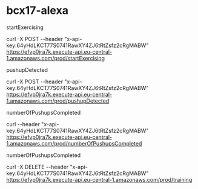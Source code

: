 # bcx17-alexa


startExercising
  
curl -X POST --header "x-api-key:64yHdLKCT77S0741RawXY4ZJ6tRtZsfz2cRgMABW"  https://efvp0jra7k.execute-api.eu-central-1.amazonaws.com/prod/startExercising


pushupDetected

curl -X POST --header "x-api-key:64yHdLKCT77S0741RawXY4ZJ6tRtZsfz2cRgMABW" https://efvp0jra7k.execute-api.eu-central-1.amazonaws.com/prod/pushupDetected



numberOfPushupsCompleted

curl --header "x-api-key:64yHdLKCT77S0741RawXY4ZJ6tRtZsfz2cRgMABW" https://efvp0jra7k.execute-api.eu-central-1.amazonaws.com/prod/numberOfPushupsCompleted


numberOfPushupsCompleted

curl -X DELETE --header "x-api-key:64yHdLKCT77S0741RawXY4ZJ6tRtZsfz2cRgMABW" https://efvp0jra7k.execute-api.eu-central-1.amazonaws.com/prod/training
